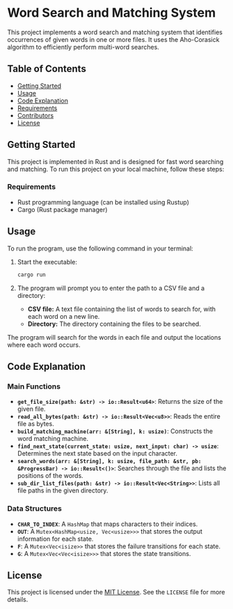 # Word Search and Matching System

This project implements a word search and matching system that identifies occurrences of given words in one or more files. It uses the Aho-Corasick algorithm to efficiently perform multi-word searches.

## Table of Contents

- [Getting Started](#getting-started)
- [Usage](#usage)
- [Code Explanation](#code-explanation)
- [Requirements](#requirements)
- [Contributors](#contributors)
- [License](#license)

## Getting Started

This project is implemented in Rust and is designed for fast word searching and matching. To run this project on your local machine, follow these steps:

### Requirements

- Rust programming language (can be installed using Rustup)
- Cargo (Rust package manager)


## Usage

To run the program, use the following command in your terminal:

1. Start the executable:
    ```sh
    cargo run
    ```

2. The program will prompt you to enter the path to a CSV file and a directory:
    - **CSV file:** A text file containing the list of words to search for, with each word on a new line.
    - **Directory:** The directory containing the files to be searched.

The program will search for the words in each file and output the locations where each word occurs.

## Code Explanation

### Main Functions

- **`get_file_size(path: &str) -> io::Result<u64>`**: Returns the size of the given file.
- **`read_all_bytes(path: &str) -> io::Result<Vec<u8>>`**: Reads the entire file as bytes.
- **`build_matching_machine(arr: &[String], k: usize)`**: Constructs the word matching machine.
- **`find_next_state(current_state: usize, next_input: char) -> usize`**: Determines the next state based on the input character.
- **`search_words(arr: &[String], k: usize, file_path: &str, pb: &ProgressBar) -> io::Result<()>`**: Searches through the file and lists the positions of the words.
- **`sub_dir_list_files(path: &str) -> io::Result<Vec<String>>`**: Lists all file paths in the given directory.

### Data Structures

- **`CHAR_TO_INDEX`**: A `HashMap` that maps characters to their indices.
- **`OUT`**: A `Mutex<HashMap<usize, Vec<usize>>>` that stores the output information for each state.
- **`F`**: A `Mutex<Vec<isize>>` that stores the failure transitions for each state.
- **`G`**: A `Mutex<Vec<Vec<isize>>>` that stores the state transitions.

## License

This project is licensed under the [MIT License](LICENSE). See the `LICENSE` file for more details.
